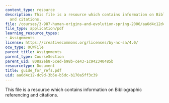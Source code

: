 ```yaml
---
content_type: resource
description: This file is a resource which contains information on Bibliographic referencing
  and citations.
file: /courses/3-987-human-origins-and-evolution-spring-2006/aa6d4c12dc9d3b5eb5dcb170a5ff3c39_guide_for_refs.pdf
file_type: application/pdf
learning_resource_types:
- Assignments
license: https://creativecommons.org/licenses/by-nc-sa/4.0/
ocw_type: OCWFile
parent_title: Assignments
parent_type: CourseSection
parent_uid: 808a2eb8-5ced-b98b-ce43-1c942340485b
resourcetype: Document
title: guide_for_refs.pdf
uid: aa6d4c12-dc9d-3b5e-b5dc-b170a5ff3c39
---
```

This file is a resource which contains information on Bibliographic referencing and citations.